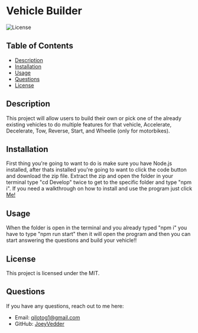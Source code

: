 # Vehicle Builder
  
![License](https://img.shields.io/badge/License-MIT-blue.svg)
## Table of Contents

- [Description](#description)
- [Installation](#installation)
- [Usage](#usage)
- [Questions](#questions)
- [License](#license)


## Description
This project will allow users to build their own or pick one of the already existing vehicles to do multiple features for that vehicle, Accelerate, Decelerate, Tow, Reverse, Start, and Wheelie (only for motorbikes).

## Installation

First thing you're going to want to do is make sure you have Node.js installed, after thats installed you're going to want to click the code button and download the zip file. Extract the zip and open the folder in your terminal type "cd Develop" twice to get to the specific folder and type "npm i". If you need a walkthrough on how to install and use the program just click [Me!](https://www.youtube.com/watch?v=AttNIxsF5dc)


## Usage

When the folder is open in the terminal and you already typed "npm i" you have to type "npm run start" then it will open the program and then you can start answering the questions and build your vehicle!!



## License
This project is licensed under the MIT.



## Questions
If you have any questions, reach out to me here:
- Email: qilotog1@gmail.com
- GitHub: [JoeyVedder](https://github.com/JoeyVedder)
